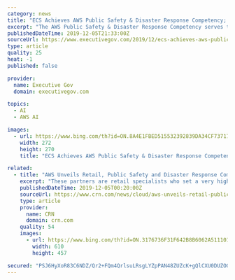 ```yaml
---
category: news
title: "ECS Achieves AWS Public Safety & Disaster Response Competency; George Wilson, John Sankovich Quoted"
excerpt: "The AWS Public Safety & Disaster Response Competency serves to differentiate ECS ... ECS, a segment of ASGN, delivers advanced solutions in cloud, cybersecurity, artificial intelligence (AI), machine learning (ML), application and IT modernization, science and engineering. The company solves critical, complex challenges for customers across ..."
publishedDateTime: 2019-12-05T21:33:00Z
sourceUrl: https://www.executivegov.com/2019/12/ecs-achieves-aws-public-safety-george-wilson-john-sankovich-quoted/
type: article
quality: 25
heat: -1
published: false

provider:
  name: Executive Gov
  domain: executivegov.com

topics:
  - AI
  - AWS AI

images:
  - url: https://www.bing.com/th?id=ON.8A4E1FBED515532392839DA34CF73717
    width: 272
    height: 270
    title: "ECS Achieves AWS Public Safety & Disaster Response Competency; George Wilson, John Sankovich Quoted"

related:
  - title: "AWS Unveils Retail, Public Safety and Disaster Response Competencies"
    excerpt: "These partners are retail specialists who set a very high bar in deploying AI/ML (artificial intelligence/machine learning), data lakes, analytics, IoT (internet of things) and cost change management needed for successful retail modernization and transformation.” The key benefits for the new retail competency are promotion on the AWS website ..."
    publishedDateTime: 2019-12-05T00:20:00Z
    sourceUrl: https://www.crn.com/news/cloud/aws-unveils-retail-public-safety-and-disaster-response-competencies
    type: article
    provider:
      name: CRN
      domain: crn.com
    quality: 54
    images:
      - url: https://www.bing.com/th?id=ON.3176736F31F642B8B6062A511101EEDB
        width: 610
        height: 457

secured: "PSJ6HyXoR83C6NDZ/Qr2+FQm4QrlsuLRsgLYZpPAN48ZUZcK+gQlCXU0DUZOGChjtUG7qkkr6ftRqaA8lPXHHheiR8iBTjSplF9TjAFYyqfiYHM3+EL/lGVWP6bCrzynrtZK1GXN3vCVBv0KEwqSyHkwDIAsAh2sYjUt53VhS9rmhXlKiRA8rL1Ojlh3QmxJEhkThwj4MZhkDeDV5rkfbkjPc0t0pPT2C5ILONxKsBtMDZkmCvgROKlzMFVsOo5qxZTcRBaFgYrABnV/JAm8lg==;YyO25mCNRgfJqNJgaNtYXQ=="
---
```


